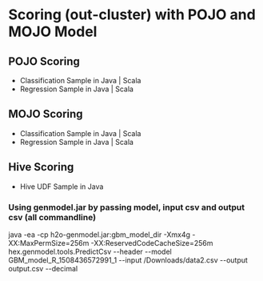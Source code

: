 # Scoring (out-cluster) with POJO and MOJO Model #

## POJO Scoring ##

- Classification Sample in Java | Scala
- Regression Sample in Java | Scala

## MOJO Scoring ##
 - Classification Sample in Java | Scala
- Regression Sample in Java | Scala

## Hive Scoring ##
 - Hive UDF Sample in Java


### Using genmodel.jar by passing model, input csv and output csv (all commandline) ### 
java -ea -cp h2o-genmodel.jar:gbm_model_dir -Xmx4g -XX:MaxPermSize=256m -XX:ReservedCodeCacheSize=256m hex.genmodel.tools.PredictCsv --header --model GBM_model_R_1508436572991_1 --input /Downloads/data2.csv --output output.csv --decimal
